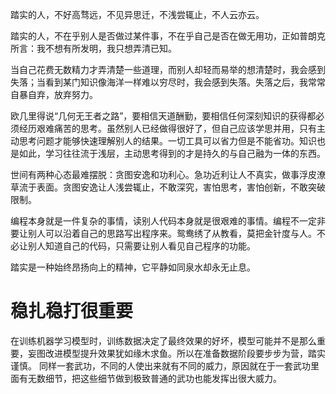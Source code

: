 踏实的人，不好高骛远，不见异思迁，不浅尝辄止，不人云亦云。

踏实的人，不在乎别人是否做过某件事，不在乎自己是否在做无用功，正如普朗克所言：我不想有所发明，我只想弄清已知。

当自己花费无数精力才弄清楚一些道理，而别人却轻而易举的想清楚时，我会感到失落；当看到某门知识像海洋一样难以穷尽时，我会感到失落。失落之后，我常常自暴自弃，放弃努力。

欧几里得说“几何无王者之路”，要相信天道酬勤，要相信任何深刻知识的获得都必须经历艰难痛苦的思考。虽然别人已经做得很好了，但自己应该学思并用，只有主动思考问题才能够快速理解别人的结果。一切工具可以省力但是不能省功。知识也是如此，学习往往流于浅层，主动思考得到的才是持久的与自己融为一体的东西。

世间有两种心态最难摆脱：贪图安逸和功利心。急功近利让人不真实，做事浮皮潦草流于表面。贪图安逸让人浅尝辄止，不敢深究，害怕思考，害怕创新，不敢突破限制。

编程本身就是一件复杂的事情，读别人代码本身就是很艰难的事情。编程不一定非要让别人可以沿着自己的思路写出程序来。鸳鸯绣了从教看，莫把金针度与人。不必让别人知道自己的代码，只需要让别人看见自己程序的功能。

踏实是一种始终昂扬向上的精神，它平静如同泉水却永无止息。



# 稳扎稳打很重要
在训练机器学习模型时，训练数据决定了最终效果的好坏，模型可能并不是那么重要，妄图改进模型提升效果犹如缘木求鱼。所以在准备数据阶段要步步为营，踏实谨慎。
同样一套武功，不同的人使出来就有不同的威力，原因就在于一套武功里面有无数细节，把这些细节做到极致普通的武功也能发挥出很大威力。
